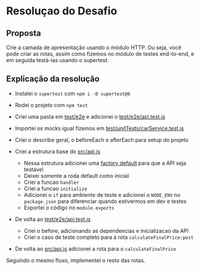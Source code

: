 # Resoluçao do Desafio

## Proposta

Crie a camada de apresentação usando o módulo HTTP. Ou seja, você pode criar as rotas, assim como fizemos no módulo de testes end-to-end, e em seguida testá-las usando o supertest.

## Explicação da resolução

- Instalei o `supertest` com `npm i -D supertest@6`
- Rodei o projeto com `npm test`
- Criei uma pasta em [test/e2e](test/e2e) e adicionei o [test/e2e/api.test.js](test/e2e/api.test.js)
- Importei os mocks igual fizemos em [test/unitTests/carService.test.js](test/unitTests/carService.test.js)
- Criei o describe geral, o beforeEach e afterEach para setup do projeto
- Criei a estrutura base do [src/api.js](src/api.js)

  - Nessa estrutura adicionei uma [factory default](src/api.js#7) para que a API seja testável
  - Deixei somente a roda default como inicial
  - Criei a funcao `handler`
  - Criei a funcao `initialize`
  - Adicionei o `if` para ambiente de teste e adicionei o `NODE_ENV` no `package.json` para diferenciar quando estivermos em dev e testes
  - Exportei o código no `module.exports`

- De volta ao [test/e2e/api.test.js](test/e2e/api.test.js)
  - Criei o before, adicionando as dependencias e inicializacao da API
  - Criei o caso de teste completo para a rota `calculateFinalPrice:post`
- De volta ao [src/api.js](src/api.js) adicionei a rota para o `calculateFinalPrice`

Seguindo o mesmo fluxo, implementei o resto das rotas.
